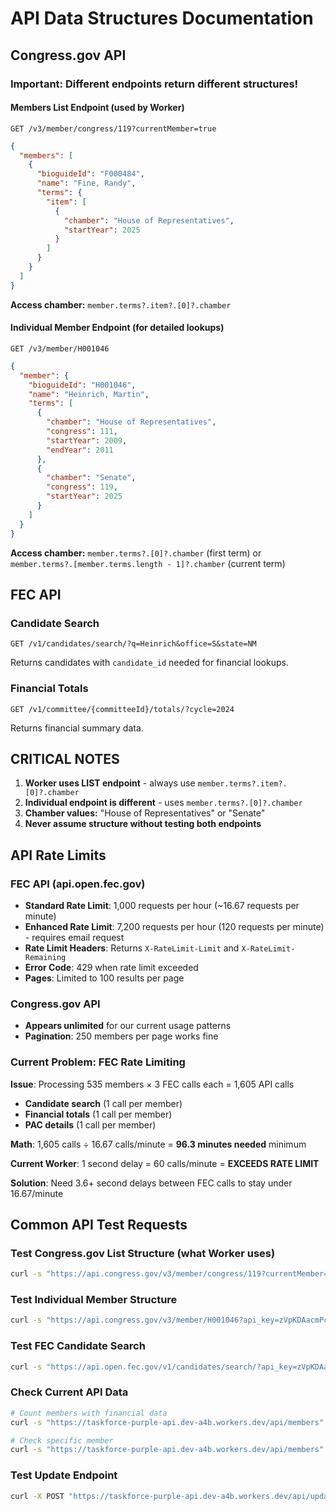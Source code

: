 # API Data Structures Documentation

## Congress.gov API

### Important: Different endpoints return different structures!

#### Members List Endpoint (used by Worker)
`GET /v3/member/congress/119?currentMember=true`

```json
{
  "members": [
    {
      "bioguideId": "F000484",
      "name": "Fine, Randy",
      "terms": {
        "item": [
          {
            "chamber": "House of Representatives",
            "startYear": 2025
          }
        ]
      }
    }
  ]
}
```

**Access chamber:** `member.terms?.item?.[0]?.chamber`

#### Individual Member Endpoint (for detailed lookups)
`GET /v3/member/H001046`

```json
{
  "member": {
    "bioguideId": "H001046",
    "name": "Heinrich, Martin",
    "terms": [
      {
        "chamber": "House of Representatives",
        "congress": 111,
        "startYear": 2009,
        "endYear": 2011
      },
      {
        "chamber": "Senate",
        "congress": 119,
        "startYear": 2025
      }
    ]
  }
}
```

**Access chamber:** `member.terms?.[0]?.chamber` (first term) or `member.terms?.[member.terms.length - 1]?.chamber` (current term)

## FEC API

### Candidate Search
`GET /v1/candidates/search/?q=Heinrich&office=S&state=NM`

Returns candidates with `candidate_id` needed for financial lookups.

### Financial Totals
`GET /v1/committee/{committeeId}/totals/?cycle=2024`

Returns financial summary data.

## CRITICAL NOTES

1. **Worker uses LIST endpoint** - always use `member.terms?.item?.[0]?.chamber`
2. **Individual endpoint is different** - uses `member.terms?.[0]?.chamber`
3. **Chamber values:** "House of Representatives" or "Senate"
4. **Never assume structure without testing both endpoints**

## API Rate Limits

### FEC API (api.open.fec.gov)
- **Standard Rate Limit**: 1,000 requests per hour (~16.67 requests per minute)
- **Enhanced Rate Limit**: 7,200 requests per hour (120 requests per minute) - requires email request
- **Rate Limit Headers**: Returns `X-RateLimit-Limit` and `X-RateLimit-Remaining`
- **Error Code**: 429 when rate limit exceeded
- **Pages**: Limited to 100 results per page

### Congress.gov API
- **Appears unlimited** for our current usage patterns
- **Pagination**: 250 members per page works fine

### Current Problem: FEC Rate Limiting
**Issue**: Processing 535 members × 3 FEC calls each = 1,605 API calls
- **Candidate search** (1 call per member)
- **Financial totals** (1 call per member)
- **PAC details** (1 call per member)

**Math**: 1,605 calls ÷ 16.67 calls/minute = **96.3 minutes needed** minimum

**Current Worker**: 1 second delay = 60 calls/minute = **EXCEEDS RATE LIMIT**

**Solution**: Need 3.6+ second delays between FEC calls to stay under 16.67/minute

## Common API Test Requests

### Test Congress.gov List Structure (what Worker uses)
```bash
curl -s "https://api.congress.gov/v3/member/congress/119?currentMember=true&offset=0&limit=1&api_key=zVpKDAacmPcazWQxhl5fhodhB9wNUH0urLCLkkV9" | jq '.members[0] | {bioguideId, name, terms}'
```

### Test Individual Member Structure
```bash
curl -s "https://api.congress.gov/v3/member/H001046?api_key=zVpKDAacmPcazWQxhl5fhodhB9wNUH0urLCLkkV9" | jq '.member.terms'
```

### Test FEC Candidate Search
```bash
curl -s "https://api.open.fec.gov/v1/candidates/search/?api_key=zVpKDAacmPcazWQxhl5fhodhB9wNUH0urLCLkkV9&q=Heinrich&office=S&state=NM" | jq '.results[0]'
```

### Check Current API Data
```bash
# Count members with financial data
curl -s "https://taskforce-purple-api.dev-a4b.workers.dev/api/members" | jq '.members | map(select(.totalRaised > 0)) | length'

# Check specific member
curl -s "https://taskforce-purple-api.dev-a4b.workers.dev/api/members" | jq '.members[] | select(.bioguideId == "H001046")'
```

### Test Update Endpoint
```bash
curl -X POST "https://taskforce-purple-api.dev-a4b.workers.dev/api/update-data" -H "UPDATE_SECRET: taskforce_purple_2025_update"
```